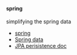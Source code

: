 #### spring

simplifying the spring data
- [spring](http://www.baeldung.com/2011/12/08/simplifying-the-data-access-layer-with-spring-and-java-generics/)
- [Spring data](http://www.petrikainulainen.net/programming/spring-framework/spring-data-jpa-tutorial-part-one-configuration/)
- [JPA perisistence doc](http://en.wikibooks.org/wiki/Java_Persistence)
